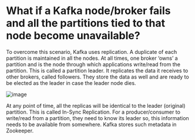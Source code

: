# What if a Kafka node/broker fails and all the partitions tied to that node become unavailable?
To overcome this scenario, Kafka uses replication. A duplicate of each partition is maintained in all the nodes. At all times, one broker ‘owns’ a partition and is the node through which applications write/read from the partition. This is called a partition leader. It replicates the data it receives to other brokers, called followers. They store the data as well and are ready to be elected as the leader in case the leader node dies.

![image](https://user-images.githubusercontent.com/33947539/170031858-48073240-018b-447e-a323-ac67fac9b788.png)

At any point of time, all the replicas will be identical to the leader (original) partition. This is called In-Sync Replication. For a producer/consumer to write/read from a partition, they need to know its leader so, this information needs to be available from somewhere. Kafka stores such metadata in Zookeeper.



